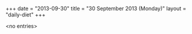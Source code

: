 +++
date = "2013-09-30"
title = "30 September 2013 (Monday)"
layout = "daily-diet"
+++


\<no entries\>

